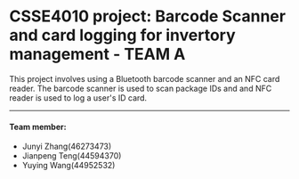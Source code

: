 # CSSE4010 project: Barcode Scanner and card logging for invertory management - TEAM A
This project involves using a Bluetooth barcode scanner and an NFC card reader. The barcode scanner is used to scan package IDs and and NFC reader is used to log a user's ID card.

**** 
#### Team member:
* Junyi Zhang(46273473)
* Jianpeng Teng(44594370)
* Yuying Wang(44952532)





